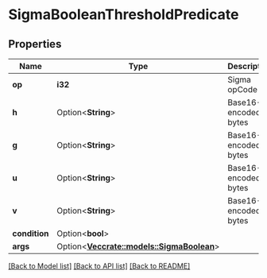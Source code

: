 # SigmaBooleanThresholdPredicate

## Properties

Name | Type | Description | Notes
------------ | ------------- | ------------- | -------------
**op** | **i32** | Sigma opCode | 
**h** | Option<**String**> | Base16-encoded bytes | [optional]
**g** | Option<**String**> | Base16-encoded bytes | [optional]
**u** | Option<**String**> | Base16-encoded bytes | [optional]
**v** | Option<**String**> | Base16-encoded bytes | [optional]
**condition** | Option<**bool**> |  | [optional]
**args** | Option<[**Vec<crate::models::SigmaBoolean>**](SigmaBoolean.md)> |  | [optional]

[[Back to Model list]](../README.md#documentation-for-models) [[Back to API list]](../README.md#documentation-for-api-endpoints) [[Back to README]](../README.md)


